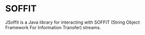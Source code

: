 # SOFFIT
JSoffit is a Java library for interacting with SOFFIT (String Object Framework For Information Transfer) streams.
